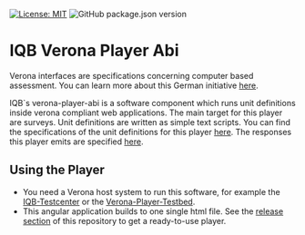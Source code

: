[![License: MIT](https://img.shields.io/badge/License-MIT-yellow.svg?style=flat-square)](https://opensource.org/licenses/MIT)
![GitHub package.json version](https://img.shields.io/github/package-json/v/iqb-berlin/verona-player-abi?style=flat-square)

# IQB Verona Player Abi
Verona interfaces are specifications concerning computer based assessment. You can learn
more about this German initiative [here](https://github.com/verona-interfaces/introduction).

IQB`s verona-player-abi is a software component which runs unit definitions inside verona
compliant web applications. The main target for this player are surveys. Unit
definitions are written as simple text scripts. You can find the specifications of the unit definitions
for this player [here](https://github.com/iqb-berlin/verona-data-specifications/blob/main/unit-defs/manual_iqb-scripted.md).
The responses this player emits are specified [here](https://github.com/iqb-berlin/verona-data-specifications/blob/main/responses/manual_iqb-key-value.md).

## Using the Player
* You need a Verona host system to run this software, for example the
[IQB-Testcenter](https://github.com/iqb-berlin/testcenter-setup) or the
[Verona-Player-Testbed](https://github.com/iqb-berlin/verona-player-testbed).
* This angular application builds to one single html file. See the
[release section](https://github.com/iqb-berlin/verona-player-eva/releases) of
this repository to get a ready-to-use player.  
